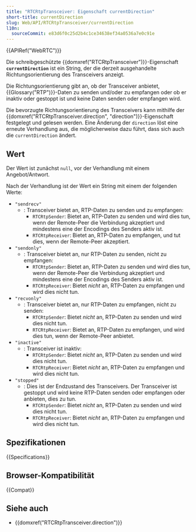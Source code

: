 ```yaml
---
title: "RTCRtpTransceiver: Eigenschaft currentDirection"
short-title: currentDirection
slug: Web/API/RTCRtpTransceiver/currentDirection
l10n:
  sourceCommit: e83d6f0c25d2b4c1ce34638ef34a0536a7e0c91e
---
```


{{APIRef("WebRTC")}}

Die schreibgeschützte {{domxref("RTCRtpTransceiver")}}-Eigenschaft **`currentDirection`** ist ein String, der die derzeit ausgehandelte Richtungsorientierung des Transceivers anzeigt.

Die Richtungsorientierung gibt an, ob der Transceiver anbietet, {{Glossary("RTP")}}-Daten zu senden und/oder zu empfangen oder ob er inaktiv oder gestoppt ist und keine Daten senden oder empfangen wird.

Die bevorzugte Richtungsorientierung des Transceivers kann mithilfe der {{domxref("RTCRtpTransceiver.direction", "direction")}}-Eigenschaft festgelegt und gelesen werden. Eine Änderung der `direction` löst eine erneute Verhandlung aus, die möglicherweise dazu führt, dass sich auch die `currentDirection` ändert.

## Wert

Der Wert ist zunächst `null`, vor der Verhandlung mit einem Angebot/Antwort.

Nach der Verhandlung ist der Wert ein String mit einem der folgenden Werte:

- `"sendrecv"`
  - : Transceiver bietet an, RTP-Daten zu senden und zu empfangen:
    - `RTCRtpSender`: Bietet an, RTP-Daten zu senden und wird dies tun, wenn der Remote-Peer die Verbindung akzeptiert und mindestens eine der Encodings des Senders aktiv ist.
    - `RTCRtpReceiver`: Bietet an, RTP-Daten zu empfangen, und tut dies, wenn der Remote-Peer akzeptiert.
- `"sendonly"`
  - : Transceiver bietet an, nur RTP-Daten zu senden, nicht zu empfangen:
    - `RTCRtpSender`: Bietet an, RTP-Daten zu senden und wird dies tun, wenn der Remote-Peer die Verbindung akzeptiert und mindestens eine der Encodings des Senders aktiv ist.
    - `RTCRtpReceiver`: Bietet _nicht_ an, RTP-Daten zu empfangen und wird dies nicht tun.
- `"recvonly"`
  - : Transceiver bietet an, nur RTP-Daten zu empfangen, nicht zu senden:
    - `RTCRtpSender`: Bietet _nicht_ an, RTP-Daten zu senden und wird dies nicht tun.
    - `RTCRtpReceiver`: Bietet an, RTP-Daten zu empfangen, und wird dies tun, wenn der Remote-Peer anbietet.
- `"inactive"`
  - : Transceiver ist inaktiv:
    - `RTCRtpSender`: Bietet _nicht_ an, RTP-Daten zu senden und wird dies nicht tun.
    - `RTCRtpReceiver`: Bietet _nicht_ an, RTP-Daten zu empfangen und wird dies nicht tun.
- `"stopped"`
  - : Dies ist der Endzustand des Transceivers.
    Der Transceiver ist gestoppt und wird keine RTP-Daten senden oder empfangen oder anbieten, dies zu tun.
    - `RTCRtpSender`: Bietet _nicht_ an, RTP-Daten zu senden und wird dies nicht tun.
    - `RTCRtpReceiver`: Bietet _nicht_ an, RTP-Daten zu empfangen und wird dies nicht tun.

## Spezifikationen

{{Specifications}}

## Browser-Kompatibilität

{{Compat}}

## Siehe auch

- {{domxref("RTCRtpTransceiver.direction")}}
